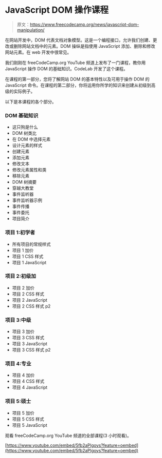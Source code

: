 # JavaScript DOM 操作课程

> 原文：<https://www.freecodecamp.org/news/javascript-dom-manipulation/>

在网站开发中，DOM 代表文档对象模型。这是一个编程接口，允许我们创建、更改或删除网站文档中的元素。DOM 操纵是指使用 JavaScript 添加、删除和修改网站元素。在 web 开发中很常见。

我们刚刚在 freeCodeCamp.org YouTube 频道上发布了一门课程，教你用 JavaScript 操作 DOM 的基础知识。CodeLab 开发了这个课程。

在课程的第一部分，您将了解网站 DOM 的基本特性以及可用于操作 DOM 的 JavaScript 命令。在课程的第二部分，你将运用你所学的知识来创建从初级到高级的实际例子。

以下是本课程的各个部分。

### DOM 基础知识

*   这只狗是什么
*   DOM 树类比
*   在 DOM 中选择元素
*   设计元素的样式
*   创建元素
*   添加元素
*   修改文本
*   修改元素属性和类
*   移除元素
*   DOM 树摘要
*   穿越大教堂
*   事件监听器
*   事件监听器示例
*   事件传播
*   事件委托
*   项目简介

### 项目 1:初学者

*   所有项目的常规样式
*   项目 1 加价
*   项目 1 CSS 样式
*   项目 1 JavaScript

### 项目 2:初级加

*   项目 2 加价
*   项目 2 CSS 样式
*   项目 2 JavaScript
*   项目 2 CSS 样式 p2

### 项目 3:中级

*   项目 3 加价
*   项目 3 CSS 样式
*   项目 3 JavaScript
*   项目 3 CSS 样式 p2

### 项目 4:专业

*   项目 4 加价
*   项目 4 CSS 样式
*   项目 4 JavaScript

### 项目 5:硕士

*   项目 5 加价
*   项目 5 CSS 样式
*   项目 5 JavaScript

观看 freeCodeCamp.org YouTube 频道的全部课程(3 小时观看)。

[https://www.youtube.com/embed/5fb2aPlgoys?feature=oembed](https://www.youtube.com/embed/5fb2aPlgoys?feature=oembed)